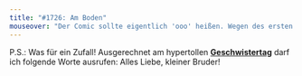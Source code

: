 ```yaml
---
title: "#1726: Am Boden"
mouseover: "Der Comic sollte eigentlich 'ooo' heißen. Wegen des ersten Panels."
---
```


P.S.:
Was für ein Zufall! Ausgerechnet am hypertollen <a href="http://www.fonflatter.de/kalender"><strong>Geschwistertag</strong></a> darf ich folgende Worte ausrufen: 
Alles Liebe, kleiner Bruder!

